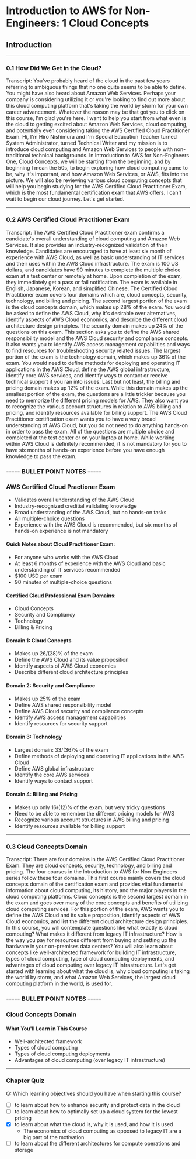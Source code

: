 # Introduction to AWS for Non-Engineers: 1 Cloud Concepts

## **Introduction**

---

### 0.1 How Did We Get in the Cloud?

Transcript:
You've probably heard of the cloud in the past few years referring to ambiguous things that no one quite seems to be able to define. You might have also heard about Amazon Web Services. Perhaps your company is considering utilizing it or you're looking to find out more about this cloud computing platform that's taking the world by storm for your own career advancement. Whatever the reason may be that got you to click on this course, I'm glad you're here. I want to help you start from what even is the cloud to getting excited about Amazon Web Services, cloud computing, and potentially even considering taking the AWS Certified Cloud Practitioner Exam. Hi, I'm Hiro Nishimura and I'm Special Education Teacher turned System Administrator, turned Technical Writer and my mission is to introduce cloud computing and Amazon Web Services to people with non-traditional technical backgrounds. In Introduction to AWS for Non-Engineers One, Cloud Concepts, we will be starting from the beginning, and by beginning I mean the 50s, to begin exploring how cloud computing came to be, why it's important, and how Amazon Web Services, or AWS, fits into the picture. We will also be reviewing various cloud computing concepts that will help you begin studying for the AWS Certified Cloud Practitioner Exam, which is the most fundamental certification exam that AWS offers. I can't wait to begin our cloud journey. Let's get started.

---

### 0.2 AWS Certified Cloud Practitioner Exam

Transcript:
The AWS Certified Cloud Practitioner exam confirms a candidate's overall understanding of cloud computing and Amazon Web Services. It also provides an industry-recognized validation of their knowledge. Candidates are encouraged to have at least six month of experience with AWS Cloud, as well as basic understanding of IT services and their uses within the AWS Cloud infrastructure. The exam is 100 US dollars, and candidates have 90 minutes to complete the multiple choice exam at a test center or remotely at home. Upon completion of the exam, they immediately get a pass or fail notification. The exam is available in English, Japanese, Korean, and simplified Chinese. The Certified Cloud Practitioner exam covers four domains which are, cloud concepts, security, technology, and billing and pricing. The second largest portion of the exam is the cloud concepts domain, which makes up 28% of the exam. You would be asked to define the AWS Cloud, why it's desirable over alternatives, identify aspects of AWS Cloud economics, and describe the different cloud architecture design principles. The security domain makes up 24% of the questions on this exam. This section asks you to define the AWS shared responsibility model and the AWS Cloud security and compliance concepts. It also wants you to identify AWS access management capabilities and ways to find resources for troubleshooting security related issues. The largest portion of the exam is the technology domain, which makes up 36% of the exam. You would need to define methods for deploying and operating IT applications in the AWS Cloud, define the AWS global infrastructure, identify core AWS services, and identify ways to contact or receive technical support if you ran into issues. Last but not least, the billing and pricing domain makes up 12% of the exam. While this domain makes up the smallest portion of the exam, the questions are a little trickier because you need to memorize the different pricing models for AWS. They also want you to recognize the various account structures in relation to AWS billing and pricing, and identify resources available for billing support. The AWS Cloud Practitioner certification exam wants you to have a very broad understanding of AWS Cloud, but you do not need to do anything hands-on in order to pass the exam. All of the questions are multiple choice and completed at the test center or on your laptop at home. While working within AWS Cloud is definitely recommended, it is not mandatory for you to have six months of hands-on experience before you have enough knowledge to pass the exam.

### **----- BULLET POINT NOTES -----**

### AWS Certified Cloud Practioner Exam

- Validates overall understanding of the AWS Cloud
- Industry-recognized creditial validating knowledge
- Broad understanding of the AWS Cloud, but no hands-on tasks
- All multiple-choice questions
- Experience with the AWS Cloud is recommended, but six months of hands-on experience is not mandatory

#### Quick Notes about Cloud Practitioner Exam:

- For anyone who works with the AWS Cloud
- At least 6 months of experience with the AWS Cloud and basic understanding of IT services recommended
- $100 USD per exam
- 90 minutes of multiple-choice questions

#### Certified Cloud Professional Exam Domains:

- Cloud Concepts
- Security and Compliancy
- Technology
- Billing & Pricing

#### Domain 1: Cloud Concepts

- Makes up 26/(28)% of the exam
- Define the AWS Cloud and its value proposition
- Identify aspects of AWS Cloud economics
- Describe different cloud architecture principles

#### Domain 2: Security and Compliance

- Makes up 25% of the exam
- Define AWS shared responsibility model
- Define AWS Cloud security and compliance concepts
- Identify AWS access management capabilities
- Identify resources for security support

#### Domain 3: Technology

- Largest domain: 33/(36)% of the exam
- Define methods of deploying and operating IT applications in the AWS Cloud
- Define AWS global infrastructure
- Identify the core AWS services
- Identify ways to contact support

#### Domain 4: Billing and Pricing

- Makes up only 16/(12)% of the exam, but very tricky questions
- Need to be able to remember the different pricing models for AWS
- Recognize various account structures in AWS billing and pricing
- Identify resources available for billing support

---

### 0.3 Cloud Concepts Domain

Transcript:
There are four domains in the AWS Certified Cloud Practitioner Exam. They are cloud concepts, security, technology, and billing and pricing. The four courses in the Introduction to AWS for Non-Engineers series follow these four domains. This first course mainly covers the cloud concepts domain of the certification exam and provides vital fundamental information about cloud computing, its history, and the major players in the cloud computing platforms. Cloud concepts is the second largest domain in the exam and goes over many of the core concepts and benefits of utilizing cloud computing services. For this portion of the exam, AWS wants you to define the AWS Cloud and its value proposition, identify aspects of AWS Cloud economics, and list the different cloud architecture design principles. In this course, you will contemplate questions like what exactly is cloud computing? What makes it different from legacy IT infrastructure? How is the way you pay for resources different from buying and setting up the hardware in your on-premises data centers? You will also learn about concepts like well-architected framework for building IT infrastructure, types of cloud computing, type of cloud computing deployments, and advantages of cloud computing over legacy IT infrastructure. Let's get started with learning about what the cloud is, why cloud computing is taking the world by storm, and what Amazon Web Services, the largest cloud computing platform in the world, is used for.

### **----- BULLET POINT NOTES -----**

### Cloud Concepts Domain

#### What You'll Learn in This Course

- Well-architected framework
- Types of cloud computing
- Types of cloud computing deployments
- Advantages of cloud computing (over legacy IT infrastructure)

---

### Chapter Quiz

Q: Which learning objectives should you have when starting this course?

- [ ] to learn about how to enhance security and protect data in the cloud
- [ ] to learn about how to optimally set up a cloud system for the lowest pricing
- [x] to learn about what the cloud is, why it is used, and how it is used
  - The economics of cloud computing as opposed to legacy IT are a big part of the motivation
- [ ] to learn about the different architectures for compute operations and storage